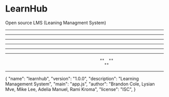 # LearnHub
Open source LMS (Leaning Managment System) 
**************************************************
                                       
*  *                                             **
*  *                                           **  **
*  *               **         **              **   **
*  *******       **  * *   **  * *             ** 
**********     **       ****       **        **  **
                                              **  **
                                                **
**************************************************

{
  "name": "learnhub",
  "version": "1.0.0",
  "description": "Learning Management System",
  "main": "app.js",
  "author": "Brandon Cole, Lysian Mve, Mike Lee, Adelia Manuel, Rami Kroma",
  "license": "ISC",
}

